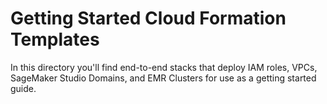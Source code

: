 # Getting Started Cloud Formation Templates

In this directory you'll find end-to-end stacks that deploy IAM roles, VPCs, SageMaker Studio Domains, and EMR Clusters 
for use as a getting started guide. 
